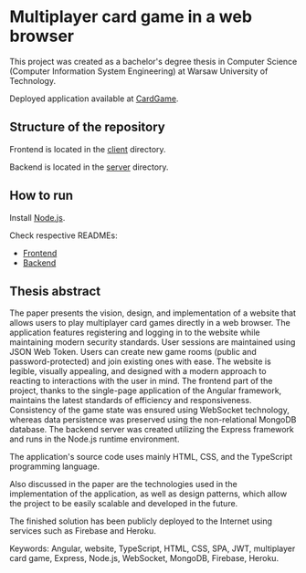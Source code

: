 # Multiplayer card game in a web browser

This project was created as a bachelor's degree thesis in Computer Science (Computer Information System Engineering) at Warsaw University of Technology.

Deployed application available at [CardGame](https://cardgame.adam-steciuk.com/).

## Structure of the repository

Frontend is located in the [client](client) directory.

Backend is located in the [server](server) directory.

## How to run

Install [Node.js](https://nodejs.org/en/).

Check respective READMEs:

-   [Frontend](client/README.md)
-   [Backend](server/README.md)

## Thesis abstract

The paper presents the vision, design, and implementation of a website that allows users to play multiplayer card games directly in a web browser. The application features registering and logging in to the website while maintaining modern security standards. User sessions are maintained using JSON Web Token. Users can create new game rooms (public and password-protected) and join existing ones with ease. The website is legible, visually appealing, and designed with a modern approach to reacting to interactions with the user in mind. The frontend part of the project, thanks to the single-page application of the Angular framework, maintains the latest standards of efficiency and responsiveness. Consistency of the game state was ensured using WebSocket technology, whereas data persistence was preserved using the non-relational MongoDB database. The backend server was created utilizing the Express framework and runs in the Node.js runtime environment.

The application's source code uses mainly HTML, CSS, and the TypeScript programming language.

Also discussed in the paper are the technologies used in the implementation of the application, as well as design patterns, which allow the project to be easily scalable and developed in the future.

The finished solution has been publicly deployed to the Internet using services such as Firebase and Heroku.

Keywords: Angular, website, TypeScript, HTML, CSS, SPA, JWT, multiplayer card game, Express, Node.js, WebSocket, MongoDB, Firebase, Heroku.
